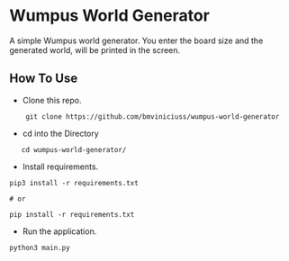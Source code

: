 # Wumpus World Generator

A simple Wumpus world generator. You enter the board size and the generated world, will be printed in the screen.

## How To Use
- Clone this repo.
```
    git clone https://github.com/bmviniciuss/wumpus-world-generator
 ```

 - cd into the Directory
 ```
    cd wumpus-world-generator/
  ```
  - Install requirements.
  ```
  pip3 install -r requirements.txt 
  
  # or

  pip install -r requirements.txt 
  ```

  - Run the application.
  ```
  python3 main.py
  ```